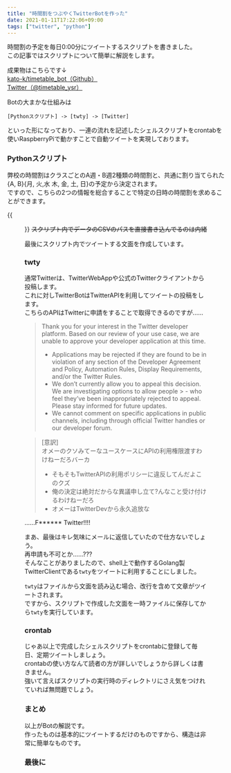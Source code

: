 ```yaml
---
title: "時間割をつぶやくTwitterBotを作った"
date: 2021-01-11T17:22:06+09:00
tags: ["twitter", "python"]
---
```


時間割の予定を毎日0:00分にツイートするスクリプトを書きました。  
この記事ではスクリプトについて簡単に解説をします。

成果物はこちらです↓  
[kato-k/timetable_bot（Github）](https://github.com/kato-k/timetable_bot)  
[Twitter（@timetable_ysr）](https://twitter.com/timetable_ysr)

Botの大まかな仕組みは
```
[Pythonスクリプト] -> [twty] -> [Twitter]
```
といった形になっており、一連の流れを記述したシェルスクリプトをcrontabを使いRaspberryPiで動かすことで自動ツイートを実現しております。

### Pythonスクリプト
弊校の時間割はクラスごとのA週・B週2種類の時間割と、共通に割り当てられた{A, B}{月, 火,水 木, 金, 土, 日}の予定から決定されます。  
ですので、こちらの2つの情報を総合することで特定の日時の時間割を求めることができます。

{{<figure src="./timetable_desition.png" alt="時間割決定の仕組み">}}
~~スクリプト内でデータのCSVのパスを直接書き込んでるのは内緒~~

最後にスクリプト内でツイートする文面を作成しています。

### twty
通常Twitterは、TwitterWebAppや公式のTwitterクライアントから投稿します。  
これに対しTwitterBotはTwitterAPIを利用してツイートの投稿をします。  
こちらのAPIはTwitterに申請をすることで取得できるのですが......

> Thank you for your interest in the Twitter developer platform. Based on our review of your use case, we are unable to approve your developer application at this time.
> - Applications may be rejected if they are found to be in violation of any section of the Developer Agreement and Policy, Automation Rules, Display Requirements, and/or the Twitter Rules.
> - We don’t currently allow you to appeal this decision. We are investigating options to allow people > - who feel they’ve been inappropriately rejected to appeal. Please stay informed for future updates.
> - We cannot comment on specific applications in public channels, including through official Twitter handles or our developer forum.

> [意訳]  
> オメーのクソみてーなユースケースにAPIの利用権限渡すわけねーだろバーカ
>  - そもそもTwitterAPIの利用ポリシーに違反してんだよこのクズ
>  - 俺の決定は絶対だからな異議申し立て?んなこと受け付けるわけねーだろ
> -  オメーはTwitterDevから永久追放な

......F****** Twitter!!!!  

まあ、最後はキレ気味にメールに返信していたので仕方ないでしょう。  
再申請も不可とか......???  
そんなことがありましたので、shell上で動作するGolang製TwitterClientである```twty```をツイートに利用することにしました。


```twty```はファイルから文面を読み込む場合、改行を含めて文章がツイートされます。  
ですから、スクリプトで作成した文面を一時ファイルに保存してから```twty```を実行しています。

### crontab
じゃあ以上で完成したシェルスクリプトをcrontabに登録して毎日、定期ツイートしましょう。  
crontabの使い方なんて読者の方が詳しいでしょうから詳しくは書きません。  
強いて言えばスクリプトの実行時のディレクトリにさえ気をつけれていれば無問題でしょう。

### まとめ
以上がBotの解説です。  
作ったものは基本的にツイートするだけのものですから、構造は非常に簡単なものです。  

### 最後に
